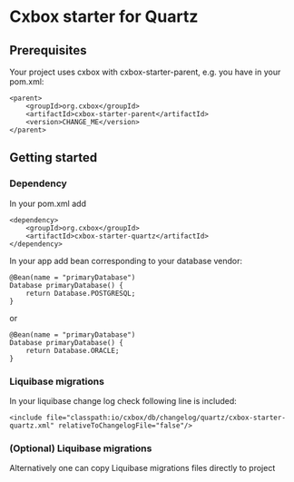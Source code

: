 # Cxbox starter for Quartz

## Prerequisites
Your project uses cxbox with cxbox-starter-parent, e.g. you have in your pom.xml:
```
<parent>
    <groupId>org.cxbox</groupId>
    <artifactId>cxbox-starter-parent</artifactId>
    <version>CHANGE_ME</version>
</parent>
```

## Getting started
### Dependency
In your pom.xml add
```
<dependency>
    <groupId>org.cxbox</groupId>
    <artifactId>cxbox-starter-quartz</artifactId>
</dependency>
```
In your app add bean corresponding to your database vendor:
```
@Bean(name = "primaryDatabase")
Database primaryDatabase() {
	return Database.POSTGRESQL;
}
```
or 
```
@Bean(name = "primaryDatabase")
Database primaryDatabase() {
	return Database.ORACLE;
}
```
### Liquibase migrations

In your liquibase change log check following line is included:

```
<include file="classpath:io/cxbox/db/changelog/quartz/cxbox-starter-quartz.xml" relativeToChangelogFile="false"/>
```

### (Optional) Liquibase migrations
Alternatively one can copy Liquibase migrations files directly to project

